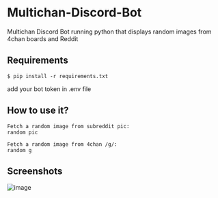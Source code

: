 # Multichan-Discord-Bot
Multichan Discord Bot running python that displays random images from 4chan boards and Reddit

## Requirements
```shell
$ pip install -r requirements.txt
```
add your bot token in .env file

## How to use it?
```
Fetch a random image from subreddit pic:
random pic

Fetch a random image from 4chan /g/:
random g
```
## Screenshots
![image](https://user-images.githubusercontent.com/33037084/135354900-d8507f7d-9118-4880-9a8f-6659129c839d.png)
